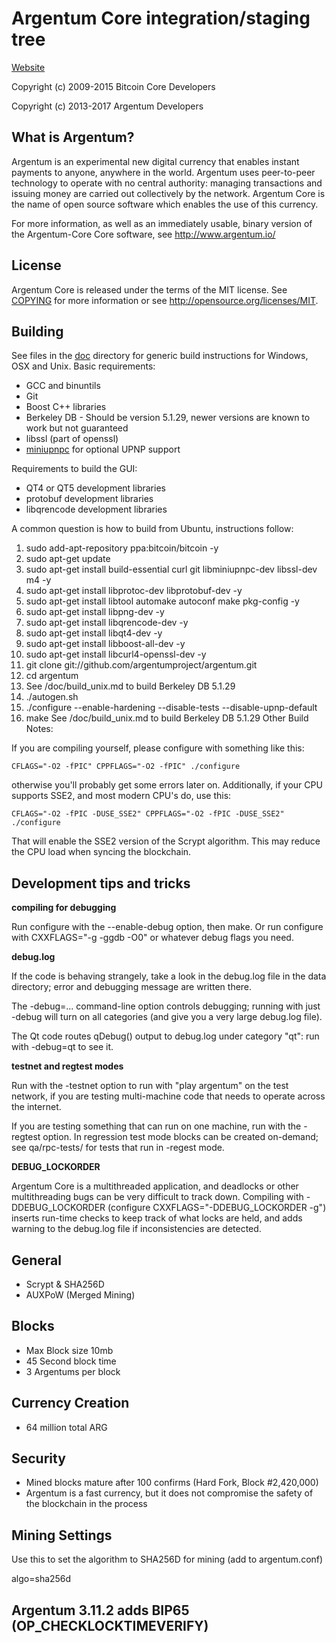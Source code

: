 Argentum Core integration/staging tree
========================================

[Website](http://www.argentum.io)

Copyright (c) 2009-2015 Bitcoin Core Developers

Copyright (c) 2013-2017 Argentum Developers


What is Argentum?
-------------------

Argentum is an experimental new digital currency that enables instant payments to
anyone, anywhere in the world. Argentum uses peer-to-peer technology to operate
with no central authority: managing transactions and issuing money are carried
out collectively by the network. Argentum Core is the name of open source
software which enables the use of this currency.

For more information, as well as an immediately usable, binary version of
the Argentum-Core Core software, see http://www.argentum.io/

License
-------

Argentum Core is released under the terms of the MIT license. See [COPYING](COPYING) for more
information or see http://opensource.org/licenses/MIT.

Building
--------

See files in the [doc](doc) directory for generic build instructions for Windows,
OSX and Unix. Basic requirements:

* GCC and binuntils
* Git
* Boost C++ libraries
* Berkeley DB - Should be version 5.1.29, newer versions are known to work but not guaranteed
* libssl (part of openssl)
* [miniupnpc](http://miniupnp.free.fr/) for optional UPNP support

Requirements to build the GUI:

* QT4 or QT5 development libraries
* protobuf development libraries
* libqrencode development libraries

A common question is how to build from Ubuntu, instructions follow:

1. sudo add-apt-repository ppa:bitcoin/bitcoin -y
2. sudo apt-get update
3. sudo apt-get install build-essential curl git libminiupnpc-dev libssl-dev m4 -y
4. sudo apt-get install libprotoc-dev libprotobuf-dev -y
5. sudo apt-get install libtool automake autoconf make pkg-config -y
6. sudo apt-get install libpng-dev -y
7. sudo apt-get install libqrencode-dev -y
8. sudo apt-get install libqt4-dev -y
9. sudo apt-get install libboost-all-dev -y
10. sudo apt-get install libcurl4-openssl-dev -y
11. git clone git://github.com/argentumproject/argentum.git
12. cd argentum
13. See /doc/build_unix.md to build Berkeley DB 5.1.29
14. ./autogen.sh
15. ./configure --enable-hardening --disable-tests --disable-upnp-default
16. make
See /doc/build_unix.md to build Berkeley DB 5.1.29
Other Build Notes:

If you are compiling yourself, please configure with something like this:
```
CFLAGS="-O2 -fPIC" CPPFLAGS="-O2 -fPIC" ./configure
```
otherwise you'll probably get some errors later on. Additionally, if your CPU supports SSE2, and most modern CPU's do, use this:
```
CFLAGS="-O2 -fPIC -DUSE_SSE2" CPPFLAGS="-O2 -fPIC -DUSE_SSE2" ./configure
```
That will enable the SSE2 version of the Scrypt algorithm. This may reduce the CPU load when syncing the blockchain.


Development tips and tricks
---------------------------

**compiling for debugging**

Run configure with the --enable-debug option, then make. Or run configure with
CXXFLAGS="-g -ggdb -O0" or whatever debug flags you need.

**debug.log**

If the code is behaving strangely, take a look in the debug.log file in the data directory;
error and debugging message are written there.

The -debug=... command-line option controls debugging; running with just -debug will turn
on all categories (and give you a very large debug.log file).

The Qt code routes qDebug() output to debug.log under category "qt": run with -debug=qt
to see it.

**testnet and regtest modes**

Run with the -testnet option to run with "play argentum" on the test network, if you
are testing multi-machine code that needs to operate across the internet.

If you are testing something that can run on one machine, run with the -regtest option.
In regression test mode blocks can be created on-demand; see qa/rpc-tests/ for tests
that run in -regest mode.

**DEBUG_LOCKORDER**

Argentum Core is a multithreaded application, and deadlocks or other multithreading bugs
can be very difficult to track down. Compiling with -DDEBUG_LOCKORDER (configure
CXXFLAGS="-DDEBUG_LOCKORDER -g") inserts run-time checks to keep track of what locks
are held, and adds warning to the debug.log file if inconsistencies are detected.

## General
- Scrypt & SHA256D
- AUXPoW (Merged Mining)

## Blocks
- Max Block size 10mb
- 45 Second block time
- 3 Argentums per block

## Currency Creation
- 64 million total ARG

## Security
- Mined blocks mature after 100 confirms (Hard Fork, Block #2,420,000)
- Argentum is a fast currency, but it does not compromise the safety of the blockchain in the process

## Mining Settings
Use this to set the algorithm to SHA256D for mining (add to argentum.conf)  

algo=sha256d

## Argentum 3.11.2 adds BIP65 (OP_CHECKLOCKTIMEVERIFY)
